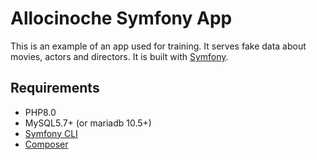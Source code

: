 Allocinoche Symfony App
=======================

This is an example of an app used for training. It serves fake data about movies, actors and directors.
It is built with [Symfony](https://symfony.com/).

## Requirements

- PHP8.0
- MySQL5.7+ (or mariadb 10.5+)
- [Symfony CLI](https://symfony.com/download)
- [Composer](https://getcomposer.org/)
